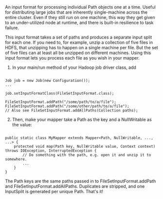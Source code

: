 An input format for processing individual Path objects one at a time.  Useful for distributing large jobs that are inherently single-machine across the
entire cluster.  Even if they still run on one machine, this way they get given to an under-utilized node at runtime, and there is built-in resilience to 
task failure.

This input format takes a set of paths and produces a separate input split for each one.  If you need to, for example, unzip a collection of five files
in HDFS, that unzipping has to happen on a single machine per file.  But the set of five files can at least all be unzipped on different machines.  Using
this input format lets you process each file as you wish in your mapper.

1. In your main/run method of your Hadoop job driver class, add

<pre><code>
Job job = new Job(new Configuration());
...

job.setInputFormatClass(FileSetInputFormat.class);

FileSetInputFormat.addPath("/some/path/to/a/file");
FileSetInputFormat.addPath("/some/other/path/to/a/file");
// Also see FileSetInputFormat.addAllPaths(Collection<Path> paths);
</code></pre>

2. Then, make your mapper take a Path as the key and a NullWritable as the value:

<pre><code>
public static class MyMapper extends Mapper&lt;Path, NullWritable, ..., ...&gt; {
    protected void map(Path key, NullWritable value, Context context) throws IOException, InterruptedException {
        // Do something with the path, e.g. open it and unzip it to somewhere.
        ...
    }
}
</code></pre>

The Path keys are the same paths passed in to FileSetInputFormat.addPath and FileSetInputFormat.addAllPaths.  Duplicates are stripped, and one
InputSplit is generated per unique Path.  That's it!
